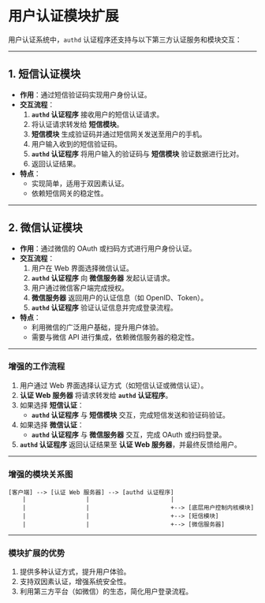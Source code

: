 # 用户认证模块扩展

用户认证系统中，`authd` 认证程序还支持与以下第三方认证服务和模块交互：

---

## 1. 短信认证模块
- **作用**：通过短信验证码实现用户身份认证。
- **交互流程**：
  1. **`authd` 认证程序** 接收用户的短信认证请求。
  2. 将认证请求转发给 **短信模块**。
  3. **短信模块** 生成验证码并通过短信网关发送至用户的手机。
  4. 用户输入收到的短信验证码。
  5. **`authd` 认证程序** 将用户输入的验证码与 **短信模块** 验证数据进行比对。
  6. 返回认证结果。
- **特点**：
  - 实现简单，适用于双因素认证。
  - 依赖短信网关的稳定性。

---

## 2. 微信认证模块
- **作用**：通过微信的 OAuth 或扫码方式进行用户身份认证。
- **交互流程**：
  1. 用户在 Web 界面选择微信认证。
  2. **`authd` 认证程序** 向 **微信服务器** 发起认证请求。
  3. 用户通过微信客户端完成授权。
  4. **微信服务器** 返回用户的认证信息（如 OpenID、Token）。
  5. **`authd` 认证程序** 验证认证信息并完成登录流程。
- **特点**：
  - 利用微信的广泛用户基础，提升用户体验。
  - 需要与微信 API 进行集成，依赖微信服务器的稳定性。

---

### 增强的工作流程
1. 用户通过 Web 界面选择认证方式（如短信认证或微信认证）。
2. **认证 Web 服务器** 将请求转发给 **`authd` 认证程序**。
3. 如果选择 **短信认证**：
   - **`authd` 认证程序** 与 **短信模块** 交互，完成短信发送和验证码验证。
4. 如果选择 **微信认证**：
   - **`authd` 认证程序** 与 **微信服务器** 交互，完成 OAuth 或扫码登录。
5. **`authd` 认证程序** 返回认证结果至 **认证 Web 服务器**，并最终反馈给用户。

---

### 增强的模块关系图

```
[客户端] --> [认证 Web 服务器] --> [authd 认证程序]
    |                 |                       |
    |                 |                       +--> [底层用户控制内核模块]
    |                 |                       +--> [短信模块]
    |                 |                       +--> [微信服务器]
```

--- 

### 模块扩展的优势
1. 提供多种认证方式，提升用户体验。
2. 支持双因素认证，增强系统安全性。
3. 利用第三方平台（如微信）的生态，简化用户登录流程。

